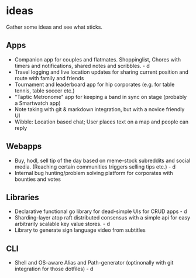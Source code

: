 # ideas
Gather some ideas and see what sticks.

## Apps
* Companion app for couples and flatmates. Shoppinglist, Chores with timers and notifications, shared notes and scribbles. - d
* Travel logging and live location updates for sharing current position and route with family and friends
* Tournament and leaderboard app for hip corporates (e.g. for table tennis, table soccer etc.)
* "Taptic Metronome" app for keeping a band in sync on stage (probably a Smartwatch app)
* Note taking with git & markdown integration, but with a novice friendly UI
* Wibble: Location based chat; User places text on a map and people can reply

## Webapps
* Buy, hodl, sell tip of the day based on meme-stock subreddits and social media. (Reaching certain communities triggers selling tips etc.) - d
* Internal bug hunting/problem solving platform for corporates with bounties and votes

## Libraries
* Declarative functional go library for dead-simple UIs for CRUD apps - d
* Sharding-layer atop raft distributed consensus with a simple api for easy arbitrarily scalable key value stores. - d
* Library to generate sign language video from subtitles

## CLI
* Shell and OS-aware Alias and Path-generator (optinonally with git integration for those dotfiles) - d
